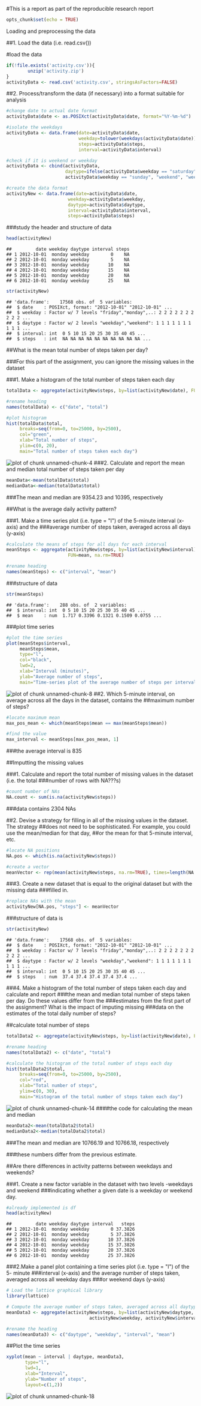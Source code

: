 #This is a report as part of the reproducible research report

```r
opts_chunk$set(echo = TRUE)
```
Loading and preprocessing the data

##1. Load the data (i.e. read.csv())

#load the data

```r
if(!file.exists('activity.csv')){
        unzip('activity.zip')
}
activityData <- read.csv('activity.csv', stringsAsFactors=FALSE)
```
##2. Process/transform the data (if necessary) into a format suitable for analysis

```r
#change date to actual date format
activityData$date <- as.POSIXct(activityData$date, format="%Y-%m-%d")

#isolate the weekdays
activityData <- data.frame(date=activityData$date, 
                           weekday=tolower(weekdays(activityData$date)), 
                           steps=activityData$steps, 
                           interval=activityData$interval)

#check if it is weekend or weekday
activityData <- cbind(activityData, 
                      daytype=ifelse(activityData$weekday == "saturday" | 
                      activityData$weekday == "sunday", "weekend", "weekday"))

#create the data format
activityNew <- data.frame(date=activityData$date, 
                       weekday=activityData$weekday, 
                       daytype=activityData$daytype, 
                       interval=activityData$interval,
                       steps=activityData$steps)
```
###study the header and structure of data

```r
head(activityNew)
```

```
##         date weekday daytype interval steps
## 1 2012-10-01  monday weekday        0    NA
## 2 2012-10-01  monday weekday        5    NA
## 3 2012-10-01  monday weekday       10    NA
## 4 2012-10-01  monday weekday       15    NA
## 5 2012-10-01  monday weekday       20    NA
## 6 2012-10-01  monday weekday       25    NA
```

```r
str(activityNew)
```

```
## 'data.frame':	17568 obs. of  5 variables:
##  $ date    : POSIXct, format: "2012-10-01" "2012-10-01" ...
##  $ weekday : Factor w/ 7 levels "friday","monday",..: 2 2 2 2 2 2 2 2 2 2 ...
##  $ daytype : Factor w/ 2 levels "weekday","weekend": 1 1 1 1 1 1 1 1 1 1 ...
##  $ interval: int  0 5 10 15 20 25 30 35 40 45 ...
##  $ steps   : int  NA NA NA NA NA NA NA NA NA NA ...
```
##What is the mean total number of steps taken per day?

###For this part of the assignment, you can ignore the missing values in the dataset

###1. Make a histogram of the total number of steps taken each day

```r
totalData <- aggregate(activityNew$steps, by=list(activityNew$date), FUN=sum, na.rm=TRUE)

#rename heading
names(totalData) <- c("date", "total")

#plot histogram
hist(totalData$total, 
     breaks=seq(from=0, to=25000, by=2500),
     col="green", 
     xlab="Total number of steps", 
     ylim=c(0, 20), 
     main="Total number of steps taken each day")
```

![plot of chunk unnamed-chunk-4](figure/unnamed-chunk-4-1.png)
###2. Calculate and report the mean and median total number of steps taken per day

```r
meanData<-mean(totalData$total)
medianData<-median(totalData$total)
```
###The mean and median are 9354.23 and 10395, respectively

##What is the average daily activity pattern?

###1. Make a time series plot (i.e. type = "l") of the 5-minute interval (x-axis) and the ###average number of steps taken, averaged across all days (y-axis)

```r
#calculate the means of steps for all days for each interval
meanSteps <- aggregate(activityNew$steps, by=list(activityNew$interval), 
                       FUN=mean, na.rm=TRUE)

#rename heading
names(meanSteps) <- c("interval", "mean")
```
###structure of data

```r
str(meanSteps)
```

```
## 'data.frame':	288 obs. of  2 variables:
##  $ interval: int  0 5 10 15 20 25 30 35 40 45 ...
##  $ mean    : num  1.717 0.3396 0.1321 0.1509 0.0755 ...
```
###plot time series

```r
#plot the time series
plot(meanSteps$interval, 
     meanSteps$mean, 
     type="l", 
     col="black", 
     lwd=2, 
     xlab="Interval (minutes)", 
     ylab="Average number of steps", 
     main="Time-series plot of the average number of steps per intervals")
```

![plot of chunk unnamed-chunk-8](figure/unnamed-chunk-8-1.png)
##2. Which 5-minute interval, on average across all the days in the dataset, contains the ##maximum number of steps?

```r
#locate maximum mean
max_pos_mean <- which(meanSteps$mean == max(meanSteps$mean))

#find the value
max_interval <- meanSteps[max_pos_mean, 1]
```
###the average interval is 835

##Imputting the missing values

###1. Calculate and report the total number of missing values in the dataset (i.e. the total ###number of rows with NA???s)

```r
#count number of NAs
NA.count <- sum(is.na(activityNew$steps))
```
###data contains 2304 NAs

##2. Devise a strategy for filling in all of the missing values in the dataset. The strategy ##does not need to be sophisticated. For example, you could use the mean/median for that day, ##or the mean for that 5-minute interval, etc.

```r
#locate NA positions
NA.pos <- which(is.na(activityNew$steps))

#create a vector
meanVector <- rep(mean(activityNew$steps, na.rm=TRUE), times=length(NA.pos))
```
###3. Create a new dataset that is equal to the original dataset but with the missing data ###filled in.

```r
#replace NAs with the mean
activityNew[NA.pos, "steps"] <- meanVector
```
###structure of data is

```r
str(activityNew)
```

```
## 'data.frame':	17568 obs. of  5 variables:
##  $ date    : POSIXct, format: "2012-10-01" "2012-10-01" ...
##  $ weekday : Factor w/ 7 levels "friday","monday",..: 2 2 2 2 2 2 2 2 2 2 ...
##  $ daytype : Factor w/ 2 levels "weekday","weekend": 1 1 1 1 1 1 1 1 1 1 ...
##  $ interval: int  0 5 10 15 20 25 30 35 40 45 ...
##  $ steps   : num  37.4 37.4 37.4 37.4 37.4 ...
```
###4. Make a histogram of the total number of steps taken each day and calculate and report ###the mean and median total number of steps taken per day. Do these values differ from the ###estimates from the first part of the assignment? What is the impact of imputing missing ###data on the estimates of the total daily number of steps?

##calculate total number of steps

```r
totalData2 <- aggregate(activityNew$steps, by=list(activityNew$date), FUN=sum)

#rename heading
names(totalData2) <- c("date", "total")

#calculate the histogram of the total number of steps each day
hist(totalData2$total, 
     breaks=seq(from=0, to=25000, by=2500),
     col="red", 
     xlab="Total number of steps", 
     ylim=c(0, 30), 
     main="Histogram of the total number of steps taken each day")
```

![plot of chunk unnamed-chunk-14](figure/unnamed-chunk-14-1.png)
####the code for calculating the mean and median

```r
meanData2<-mean(totalData2$total)
medianData2<-median(totalData2$total)
```
###The mean and median are 10766.19 and 10766.18, respectively

###these numbers differ from the previous estimate.

##Are there differences in activity patterns between weekdays and weekends?

###1. Create a new factor variable in the dataset with two levels -weekdays and weekend ###indicating whether a given date is a weekday or weekend day.

```r
#already implemented is df
head(activityNew)
```

```
##         date weekday daytype interval   steps
## 1 2012-10-01  monday weekday        0 37.3826
## 2 2012-10-01  monday weekday        5 37.3826
## 3 2012-10-01  monday weekday       10 37.3826
## 4 2012-10-01  monday weekday       15 37.3826
## 5 2012-10-01  monday weekday       20 37.3826
## 6 2012-10-01  monday weekday       25 37.3826
```
###2.Make a panel plot containing a time series plot (i.e. type = "l") of the 5- minute ###interval (x-axis) and the average number of steps taken, averaged across all weekday days ###or weekend days (y-axis)

```r
# Load the lattice graphical library
library(lattice)

# Compute the average number of steps taken, averaged across all daytype variable
meanData3 <- aggregate(activityNew$steps, by=list(activityNew$daytype, 
                               activityNew$weekday, activityNew$interval), mean)

#rename the heading
names(meanData3) <- c("daytype", "weekday", "interval", "mean")
```
##Plot the time series

```r
xyplot(mean ~ interval | daytype, meanData3, 
       type="l", 
       lwd=1, 
       xlab="Interval", 
       ylab="Number of steps", 
       layout=c(1,2))
```

![plot of chunk unnamed-chunk-18](figure/unnamed-chunk-18-1.png)
